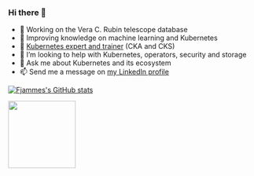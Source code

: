 ### Hi there 👋

- 🔭 Working on the Vera C. Rubin telescope database
- 🌱 Improving knowledge on machine learning and Kubernetes
- 👯 [Kubernetes expert and trainer](https://k8s-school.fr) (CKA and CKS)  
- 🤔 I’m looking to help with Kubernetes, operators, security and storage
- 💬 Ask me about Kubernetes and its ecosystem
- 📫 Send me a message on [my LinkedIn profile](https://www.linkedin.com/in/fabrice-jammes-5b29b042/)

[![Fjammes's GitHub stats](https://github-readme-stats.vercel.app/api?username=fjammes&theme=dracula)](https://github.com/anuraghazra/github-readme-stats)

<img height="137px"
  src="https://stackoverflow-card.vercel.app/?userID=2784039&theme=dracula"
/>


<!--
**fjammes/fjammes** is a ✨ _special_ ✨ repository because its `README.md` (this file) appears on your GitHub profile.

Here are some ideas to get you started:

- 🔭 I’m currently working on ...
- 🌱 I’m currently learning ...
- 👯 I’m looking to collaborate on ...
- 🤔 I’m looking for help with ...
- 💬 Ask me about ...
- 📫 How to reach me: ...
- 😄 Pronouns: ...
- ⚡ Fun fact: ...
-->
